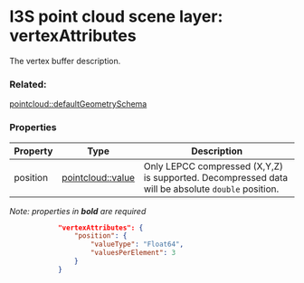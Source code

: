 # I3S point cloud scene layer: vertexAttributes

The vertex buffer description.

### Related:

[pointcloud::defaultGeometrySchema](defaultGeometrySchema.md)
### Properties

| Property | Type | Description |
| --- | --- | --- |
| position | [pointcloud::value](value.md) | Only LEPCC compressed (X,Y,Z) is supported. Decompressed data will be absolute `double` position. |

*Note: properties in **bold** are required*

```json
			"vertexAttributes": {
				"position": {
					"valueType": "Float64",
					"valuesPerElement": 3
				}
			}
```